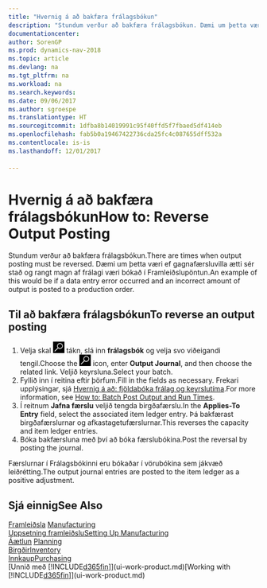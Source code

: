 ```yaml
---
title: "Hvernig á að bakfæra frálagsbókun"
description: "Stundum verður að bakfæra frálagsbókun. Dæmi um þetta væri ef gagnafærsluvilla ætti sér stað og rangt magn af frálagi væri bókað í Framleiðslupöntun."
documentationcenter: 
author: SorenGP
ms.prod: dynamics-nav-2018
ms.topic: article
ms.devlang: na
ms.tgt_pltfrm: na
ms.workload: na
ms.search.keywords: 
ms.date: 09/06/2017
ms.author: sgroespe
ms.translationtype: HT
ms.sourcegitcommit: 1dfba8b14019991c95f40ffd5f7fbaed5df414eb
ms.openlocfilehash: fab5b0a19467422736cda25fc4c087655dff532a
ms.contentlocale: is-is
ms.lasthandoff: 12/01/2017

---
```

# <a name="how-to-reverse-output-posting"></a><span data-ttu-id="130dc-104">Hvernig á að bakfæra frálagsbókun</span><span class="sxs-lookup"><span data-stu-id="130dc-104">How to: Reverse Output Posting</span></span>
<span data-ttu-id="130dc-105">Stundum verður að bakfæra frálagsbókun.</span><span class="sxs-lookup"><span data-stu-id="130dc-105">There are times when output posting must be reversed.</span></span> <span data-ttu-id="130dc-106">Dæmi um þetta væri ef gagnafærsluvilla ætti sér stað og rangt magn af frálagi væri bókað í Framleiðslupöntun.</span><span class="sxs-lookup"><span data-stu-id="130dc-106">An example of this would be if a data entry error occurred and an incorrect amount of output is posted to a production order.</span></span>  

## <a name="to-reverse-an-output-posting"></a><span data-ttu-id="130dc-107">Til að bakfæra frálagsbókun</span><span class="sxs-lookup"><span data-stu-id="130dc-107">To reverse an output posting</span></span>  
1.  <span data-ttu-id="130dc-108">Velja skal ![Leit að síðu eða skýrslu](media/ui-search/search_small.png "Leit að síðu eða skýrslu táknið") tákn, slá inn **frálagsbók** og velja svo viðeigandi tengil.</span><span class="sxs-lookup"><span data-stu-id="130dc-108">Choose the ![Search for Page or Report](media/ui-search/search_small.png "Search for Page or Report icon") icon, enter **Output Journal**, and then choose the related link.</span></span> <span data-ttu-id="130dc-109">Veljið keyrsluna.</span><span class="sxs-lookup"><span data-stu-id="130dc-109">Select your batch.</span></span>  
2. <span data-ttu-id="130dc-110">Fyllið inn í reitina eftir þörfum.</span><span class="sxs-lookup"><span data-stu-id="130dc-110">Fill in the fields as necessary.</span></span> <span data-ttu-id="130dc-111">Frekari upplýsingar, sjá [Hvernig á að: fjöldabóka frálag og keyrslutíma](production-how-to-post-output-quantity.md).</span><span class="sxs-lookup"><span data-stu-id="130dc-111">For more information, see [How to: Batch Post Output and Run Times](production-how-to-post-output-quantity.md).</span></span>
3.  <span data-ttu-id="130dc-112">Í reitnum **Jafna færslu** veljið tengda birgðafærslu.</span><span class="sxs-lookup"><span data-stu-id="130dc-112">In the **Applies-To Entry** field, select the associated item ledger entry.</span></span> <span data-ttu-id="130dc-113">Þá bakfærast birgðafærslurnar og afkastagetufærslurnar.</span><span class="sxs-lookup"><span data-stu-id="130dc-113">This reverses the capacity and item ledger entries.</span></span>  
4. <span data-ttu-id="130dc-114">Bóka bakfærsluna með því að bóka færslubókina.</span><span class="sxs-lookup"><span data-stu-id="130dc-114">Post the reversal by posting the journal.</span></span>  

<span data-ttu-id="130dc-115">Færslurnar í Frálagsbókinni eru bókaðar í vörubókina sem jákvæð leiðrétting.</span><span class="sxs-lookup"><span data-stu-id="130dc-115">The output journal entries are posted to the item ledger as a positive adjustment.</span></span>  

## <a name="see-also"></a><span data-ttu-id="130dc-116">Sjá einnig</span><span class="sxs-lookup"><span data-stu-id="130dc-116">See Also</span></span>  
 <span data-ttu-id="130dc-117">[Framleiðsla](production-manage-manufacturing.md)  </span><span class="sxs-lookup"><span data-stu-id="130dc-117">[Manufacturing](production-manage-manufacturing.md)  </span></span>  
 [<span data-ttu-id="130dc-118">Uppsetning framleiðslu</span><span class="sxs-lookup"><span data-stu-id="130dc-118">Setting Up Manufacturing</span></span>](production-configure-production-processes.md)  
 <span data-ttu-id="130dc-119">[Áætlun](production-planning.md)    </span><span class="sxs-lookup"><span data-stu-id="130dc-119">[Planning](production-planning.md)    </span></span>  
 [<span data-ttu-id="130dc-120">Birgðir</span><span class="sxs-lookup"><span data-stu-id="130dc-120">Inventory</span></span>](inventory-manage-inventory.md)  
 [<span data-ttu-id="130dc-121">Innkaup</span><span class="sxs-lookup"><span data-stu-id="130dc-121">Purchasing</span></span>](purchasing-manage-purchasing.md)  
 <span data-ttu-id="130dc-122">[Unnið með [!INCLUDE[d365fin](includes/d365fin_md.md)]](ui-work-product.md)</span><span class="sxs-lookup"><span data-stu-id="130dc-122">[Working with [!INCLUDE[d365fin](includes/d365fin_md.md)]](ui-work-product.md)</span></span>  

